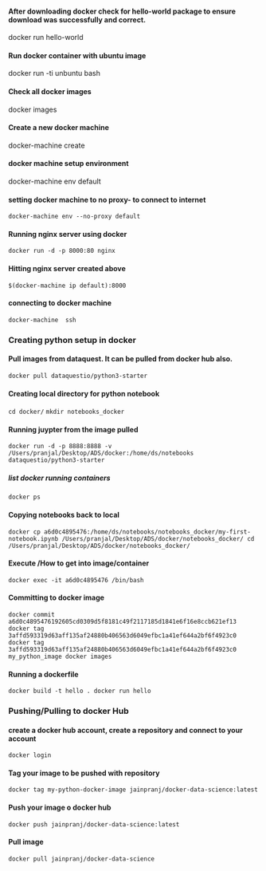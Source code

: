  
#### After downloading docker check for hello-world package to ensure download was successfully and correct. 
docker run hello-world
#### Run docker container with ubuntu image
docker run -ti unbuntu bash
#### Check all docker images 
docker images
#### Create a new docker machine
docker-machine create
#### docker machine setup environment
docker-machine env default
#### setting docker machine to no proxy- to connect to internet
`docker-machine env --no-proxy default`
#### Running nginx server using docker
`docker run -d -p 8000:80 nginx`
#### Hitting nginx server created above
`$(docker-machine ip default):8000`
#### connecting to docker machine
`docker-machine  ssh`

### Creating python setup in docker

#### Pull images from dataquest. It can be pulled from docker hub also.
`docker pull dataquestio/python3-starter`

#### Creating  local directory for python notebook
`cd docker/`
`mkdir notebooks_docker`

#### Running juypter from the image pulled
`docker run -d -p 8888:8888 -v /Users/pranjal/Desktop/ADS/docker:/home/ds/notebooks dataquestio/python3-starter`

##### list docker running containers
`docker ps`

#### Copying notebooks back to local
`docker cp a6d0c4895476:/home/ds/notebooks/notebooks_docker/my-first-notebook.ipynb /Users/pranjal/Desktop/ADS/docker/notebooks_docker/
cd /Users/pranjal/Desktop/ADS/docker/notebooks_docker/`

#### Execute /How to get into image/container
`docker exec -it a6d0c4895476 /bin/bash`

#### Committing to docker image
`docker commit a6d0c4895476192605cd0309d5f8181c49f2117185d1841e6f16e8ccb621ef13
docker tag 3affd593319d63aff135af24880b406563d6049efbc1a41ef644a2bf6f4923c0
docker tag 3affd593319d63aff135af24880b406563d6049efbc1a41ef644a2bf6f4923c0 my_python_image
docker images`
  
#### Running a dockerfile
 `docker build -t hello .
 docker run hello`
 
### Pushing/Pulling to docker Hub

#### create a docker hub account, create a repository and connect to your account
`docker login`

#### Tag your image to be pushed with repository
`docker tag my-python-docker-image jainpranj/docker-data-science:latest`

#### Push your image o docker hub
`docker push jainpranj/docker-data-science:latest`

#### Pull image
`docker pull jainpranj/docker-data-science`
 
 
  
